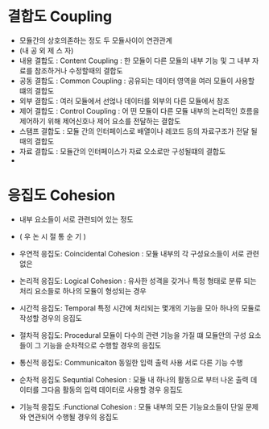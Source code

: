 
# 결합도 Coupling
- 모듈간의 상호의존하는 정도 두 모듈사이이 연관관계 
- (내 공 외 제 스 자)
- 내용 결합도 : Content Coupling : 한 모듈이 다른 모듈의 내부 기능 및 그 내부 자료를 참조하거나 수정할때의 결합도
- 공동 결합도 : Common Coupling : 공유되는 데이터 영역을 여러 모듈이 사용할 떄의 결합도 
- 외부 결합도 : 여러 모듈에서 선얺나 데이터를 외부의 다른 모듈에서 참조
- 제어 결합도 : Control Coupling : 어 떤 모듈이 다른 모듈 내부의 논리적인 흐름을 제어하기 위해 제어신호나 제어 요소를 전달하는 결합도
- 스탬프 결합도 : 모듈 간의 인터페이스로 배열이나 레코드 등의 자료구조가 전달 될 때의 결합도 
- 자료 결합도 : 모듈간의 인터페이스가 자료 오소로만 구성될떄의 결합도
- 

# 응집도 Cohesion
- 내부 요소들이 서로 관련되어 있는 정도
 - ( 우 논 시 절 통 순 기 )


- 우연적 응집도: Coincidental Cohesion : 모듈 내부의 각 구성요소들이 서로 관련 없은
- 논리적 응집도: Logical Cohesion : 유사한 성격을 갖거나 특정 형태로 분류 되는 처리 요소들로 하나의 모듈이 형성되는 경우
- 시간적 응집도: Temporal  특정 시간에 처리되는 몇개의 기능을 모아 하나의 모듈로 작성할 경우의 응집도
- 절차적 응집도: Procedural 모듈이 다수의 관련 기능을 가질 떄 모듈안의 구성 요소들이 그 기능을 순차적으로 수행할 경우의 응집도
- 통신적 응집도: Communicaiton 동일한 입력 출력 사용 서로 다른 기능 수행 
- 순차적 응집도 Sequntial Cohesion : 모듈 내 하나의 활동으로 부터 나온 출력 데이터를 그다음 활동의 입력 데이터로 사용할 경우 응집도 
- 기능적 응집도 :Functional Cohesion : 모듈 내부의 모든 기능요소들이 단일 문제와 연관되어 수행될 경우의 응집도 


